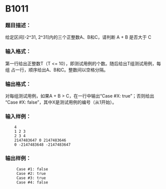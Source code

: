 # B1011

 ### 题目描述：

   给定区间[-2^31, 2^31]内的三个正整数A、B和C，请判断 A + B 是否大于 C
 ### 输入格式：
  第一行给出正整数T（T <= 10），即测试用例的个数。随后给出T组测试用例，每组
  占一行，顺序给出A、B和C。整数间以空格分隔。

 ### 输出格式：

 对每组测试用例，如果A + B > C，在一行中输出“Case #X: true”；否则给出 “Case #X: false”，其中X是测试用例的编号（从1开始）。

 ### 输入样例：
 ```in
     4
     1 2 3
     2 3 4
     2147483647 0 2147483646
     0 -2147483648 -2147483647
 ```

 ### 输出样例：
```out
     Case #1: false
     Case #2: true
     Case #3: true
     Case #4: false
 ```
